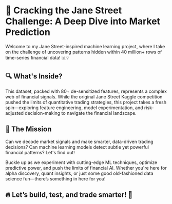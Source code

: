 # 🚀 Cracking the Jane Street Challenge: A Deep Dive into Market Prediction
Welcome to my Jane Street-inspired machine learning project, where I take on the challenge of uncovering patterns hidden within 40 million+ rows of time-series financial data! 📊💡

## 🔍 What's Inside?
This dataset, packed with 80+ de-sensitized features, represents a complex web of financial signals. While the original Jane Street Kaggle competition pushed the limits of quantitative trading strategies, this project takes a fresh spin—exploring feature engineering, model experimentation, and risk-adjusted decision-making to navigate the financial landscape.

## 🚀 The Mission
Can we decode market signals and make smarter, data-driven trading decisions? Can machine learning models detect subtle yet powerful financial patterns? Let's find out!

Buckle up as we experiment with cutting-edge ML techniques, optimize predictive power, and push the limits of financial AI. Whether you're here for alpha discovery, quant insights, or just some good old-fashioned data science fun—there’s something in here for you!

## 🔥 Let’s build, test, and trade smarter! 🚀
